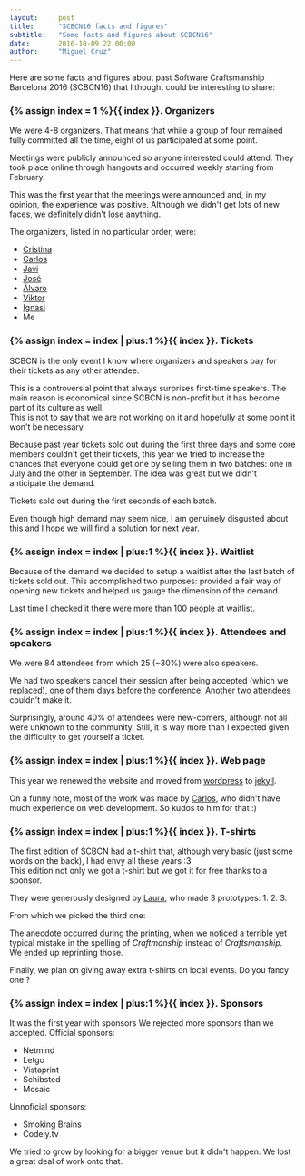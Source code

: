 ```yaml
---
layout:     post
title:      "SCBCN16 facts and figures"
subtitle:   "Some facts and figures about SCBCN16"
date:       2016-10-09 22:00:00
author:     "Miguel Cruz"
---
```

Here are some facts and figures about past Software Craftsmanship Barcelona 2016 (SCBCN16) that I thought could be interesting to share:

### {% assign index = 1 %}{{ index }}. Organizers
We were 4-8 organizers. That means that while a group of four remained fully committed all the time, eight of us participated at some point.

Meetings were publicly announced so anyone interested could attend. They took place online through hangouts and occurred weekly starting from February.

This was the first year that the meetings were announced and, in my opinion, the experience was positive. Although we didn't get lots of new faces, we definitely didn't lose anything.

The organizers, listed in no particular order, were:
* [Cristina](https://twitter.com/criscirera)
* [Carlos](https://github.com/carlosb1)
* [Javi](https://twitter.com/JavierCane)
* [José](https://twitter.com/jrhuerta)
* [Álvaro](https://twitter.com/alvarobiz)
* [Viktor](https://twitter.com/vfarcic)
* [Ignasi](https://twitter.com/ignasi35)
* Me

### {% assign index = index | plus:1 %}{{ index }}. Tickets
SCBCN is the only event I know where organizers and speakers pay for their tickets as any other attendee.

This is a controversial point that always surprises first-time speakers. The main reason is economical since SCBCN is non-profit but it has become part of its culture as well.
<br/>This is not to say that we are not working on it and hopefully at some point it won't be necessary.

Because past year tickets sold out during the first three days and some core members couldn't get their tickets, this year we tried to increase the chances that everyone could get one by selling them in two batches: one in July and the other in September.
The idea was great but we didn't anticipate the demand.

Tickets sold out during the first seconds of each batch.

Even though high demand may seem nice, I am genuinely disgusted about this and I hope we will find a solution for next year.

### {% assign index = index | plus:1 %}{{ index }}. Waitlist
Because of the demand we decided to setup a waitlist after the last batch of tickets sold out. This accomplished two purposes: provided a fair way of opening new tickets and helped us gauge the dimension of the demand.

Last time I checked it there were more than 100 people at waitlist.

### {% assign index = index | plus:1 %}{{ index }}. Attendees and speakers
We were 84 attendees from which 25 (~30%) were also speakers.

We had two speakers cancel their session after being accepted (which we replaced), one of them days before the conference.
Another two attendees couldn't make it.

Surprisingly, around 40% of attendees were new-comers, although not all were unknown to the community. Still, it is way more than I expected given the difficulty to get yourself a ticket.

### {% assign index = index | plus:1 %}{{ index }}. Web page
This year we renewed the website and moved from [wordpress](https://wordpress.com) to [jekyll](https://jekyllrb.com/).

On a funny note, most of the work was made by [Carlos](https://github.com/carlosb1), who didn't have much experience on web development. So kudos to him for that :)

### {% assign index = index | plus:1 %}{{ index }}. T-shirts
The first edition of SCBCN had a t-shirt that, although very basic (just some words on the back), I had envy all these years :3
<br/>This edition not only we got a t-shirt but we got it for free thanks to a sponsor.

They were generously designed by [Laura](https://www.linkedin.com/in/laurapolls), who made 3 prototypes:
1.
2.
3.

From which we picked the third one:

The anecdote occurred during the printing, when we noticed a terrible yet typical mistake in the spelling of <i>Craftmanship</i> instead of <i>Craftsmanship</i>.
We ended up reprinting those.

Finally, we plan on giving away extra t-shirts on local events. Do you fancy one ?

### {% assign index = index | plus:1 %}{{ index }}. Sponsors
It was the first year with sponsors
We rejected more sponsors than we accepted.
Official sponsors:
* Netmind
* Letgo
* Vistaprint
* Schibsted
* Mosaic

Unnoficial sponsors:
* Smoking Brains
* Codely.tv

We tried to grow by looking for a bigger venue but it didn't happen. We lost a great deal of work onto that.
